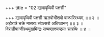+++
title = "02 द्यावापृथिवी पक्षसी"

+++
द्यावापृथिवी पक्षसी ऋतवोभीशवो वाक्परिरथ्यम् ॥॥ २ ॥  
अहोरात्रे चक्रे मासराः संवत्सरो अधिष्ठानम् ॥॥ ३ ॥  
विराडीषाग्नीरथमुखमिन्द्रः सव्यष्ठाश्चन्द्रमाः सारथिः ॥ ४ ॥